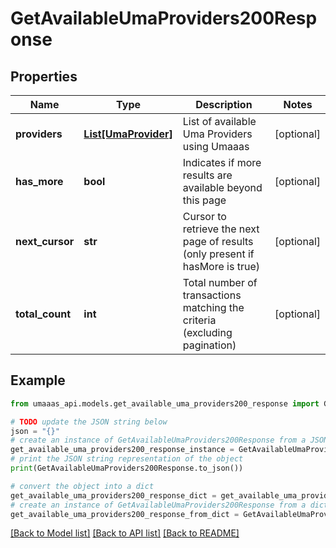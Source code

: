 # GetAvailableUmaProviders200Response


## Properties

Name | Type | Description | Notes
------------ | ------------- | ------------- | -------------
**providers** | [**List[UmaProvider]**](UmaProvider.md) | List of available Uma Providers using Umaaas | [optional] 
**has_more** | **bool** | Indicates if more results are available beyond this page | [optional] 
**next_cursor** | **str** | Cursor to retrieve the next page of results (only present if hasMore is true) | [optional] 
**total_count** | **int** | Total number of transactions matching the criteria (excluding pagination) | [optional] 

## Example

```python
from umaaas_api.models.get_available_uma_providers200_response import GetAvailableUmaProviders200Response

# TODO update the JSON string below
json = "{}"
# create an instance of GetAvailableUmaProviders200Response from a JSON string
get_available_uma_providers200_response_instance = GetAvailableUmaProviders200Response.from_json(json)
# print the JSON string representation of the object
print(GetAvailableUmaProviders200Response.to_json())

# convert the object into a dict
get_available_uma_providers200_response_dict = get_available_uma_providers200_response_instance.to_dict()
# create an instance of GetAvailableUmaProviders200Response from a dict
get_available_uma_providers200_response_from_dict = GetAvailableUmaProviders200Response.from_dict(get_available_uma_providers200_response_dict)
```
[[Back to Model list]](../README.md#documentation-for-models) [[Back to API list]](../README.md#documentation-for-api-endpoints) [[Back to README]](../README.md)


